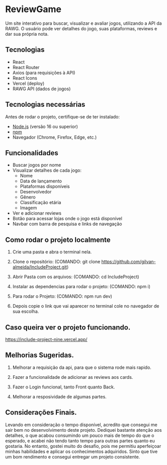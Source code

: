# ReviewGame

Um site interativo para buscar, visualizar e avaliar jogos, utilizando a API da RAWG. O usuário pode ver detalhes do jogo, suas plataformas, reviews e dar sua própria nota.

## Tecnologias

- React
- React Router
- Axios (para requisições à API)
- React Icons
- Vercel (deploy)
- RAWG API (dados de jogos)
  
## Tecnologias necessárias

Antes de rodar o projeto, certifique-se de ter instalado:

- [Node.js](https://nodejs.org/) (versão 16 ou superior)
- [npm](https://www.npmjs.com/)
- Navegador (Chrome, Firefox, Edge, etc.)

## Funcionalidades

- Buscar jogos por nome
- Visualizar detalhes de cada jogo:
  - Nome
  - Data de lançamento
  - Plataformas disponíveis
  - Desenvolvedor
  - Gênero
  - Classificação etária
  - Imagem 
- Ver e adicionar reviews
- Botão para acessar lojas onde o jogo está disponível
- Navbar com barra de pesquisa e links de navegação

## Como rodar o projeto localmente

1. Crie uma pasta e abra o terminal nela.
   
2. Clone o repositório:
   (COMANDO: git clone https://github.com/gilvan-almeida/IncludeProject.git)
   
3. Abrir Pasta com os arquivos:
   (COMANDO: cd IncludeProject)
   
4. Instalar as dependencias para rodar o projeto:
   (COMANDO: npm i)
   
5. Para rodar o Projeto:
   (COMANDO: npm run dev)
   
6. Depois copie o link que vai aparecer no terminal cole no navegador de sua escolha.

## Caso queira ver o projeto funcionando.
  https://include-project-nine.vercel.app/

## Melhorias Sugeridas.

1.  Melhorar a requisição da api, para que o sistema rode mais rapido.
   
3.  Fazer a funcionalidade de adicionar as reviews aos cards.

4.  Fazer o Login funcional, tanto Front quanto Back.

5.  Melhorar a resposividade de algumas partes.
   
## Considerações Finais.
  Levando em consideração o tempo disponível, acredito que consegui me sair bem no desenvolvimento deste projeto. Dediquei bastante atenção aos detalhes, o que acabou consumindo um pouco mais de tempo do que o esperado, e acabei não tendo tanto tempo para outras partes quanto eu gostaria. No entanto, gostei muito do desafio, pois me permitiu aperfeiçoar minhas habilidades e aplicar os conhecimentos adquiridos. Sinto que tive um bom rendimento e consegui entregar um projeto consistente.

